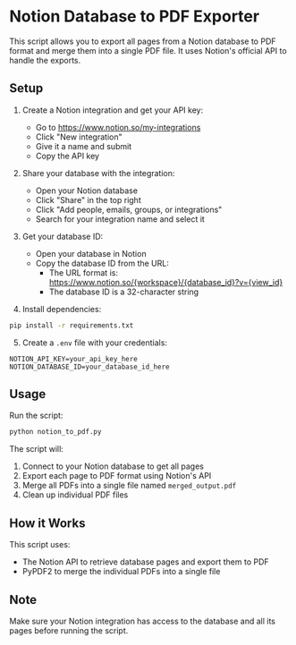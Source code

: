 # Notion Database to PDF Exporter

This script allows you to export all pages from a Notion database to PDF format and merge them into a single PDF file. It uses Notion's official API to handle the exports.

## Setup

1. Create a Notion integration and get your API key:
   - Go to https://www.notion.so/my-integrations
   - Click "New integration"
   - Give it a name and submit
   - Copy the API key

2. Share your database with the integration:
   - Open your Notion database
   - Click "Share" in the top right
   - Click "Add people, emails, groups, or integrations"
   - Search for your integration name and select it

3. Get your database ID:
   - Open your database in Notion
   - Copy the database ID from the URL:
     - The URL format is: https://www.notion.so/{workspace}/{database_id}?v={view_id}
     - The database ID is a 32-character string

4. Install dependencies:
```bash
pip install -r requirements.txt
```

5. Create a `.env` file with your credentials:
```
NOTION_API_KEY=your_api_key_here
NOTION_DATABASE_ID=your_database_id_here
```

## Usage

Run the script:
```bash
python notion_to_pdf.py
```

The script will:
1. Connect to your Notion database to get all pages
2. Export each page to PDF format using Notion's API
3. Merge all PDFs into a single file named `merged_output.pdf`
4. Clean up individual PDF files

## How it Works

This script uses:
- The Notion API to retrieve database pages and export them to PDF
- PyPDF2 to merge the individual PDFs into a single file

## Note
Make sure your Notion integration has access to the database and all its pages before running the script. 